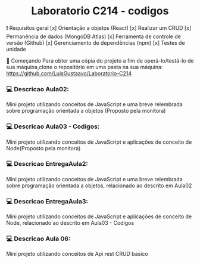 <h1 align = "center">Laboratorio C214 - codigos</h1>

❗ Requisitos geral
[x] Orientação a objetos (React)
[x] Realizar um CRUD
[x] Permanência de dados (MongoDB Atlas)
[x] Ferramenta de controle de versão (Github)
[x] Gerenciamento de dependências (npm)
[x] Testes de unidade

🚀 Começando
Para obter uma cópia do projeto a fim de operá-lo/testá-lo de sua máquina,clone o repositório em uma pasta na sua máquina:
https://github.com/LuisGustaavo/Laboratorio-C214

### :computer: Descricao Aula02:
<p>Mini projeto utilizando conceitos de JavaScript e uma breve relembrada sobre programação orientada a objetos (Proposto pela monitora)</p>

### :computer: Descricao Aula03 - Codigos:
<p>Mini projeto utilizando conceitos de JavaScript e aplicações de conceito de Node(Proposto pela monitora)</p>

### :computer: Descricao EntregaAula2:
<p>Mini projeto utilizando conceitos de JavaScript e uma breve relembrada sobre programação orientada a objetos, relacionado ao descrito em Aula02</p>

### :computer: Descricao EntregaAula3:
<p>Mini projeto utilizando conceitos de JavaScript e aplicações de conceito de Node, relacionado ao descrito em Aula03 - Codigos</p>

### :computer: Descricao Aula 06:
<p>Mini projeto utilizando conceitos de Api rest CRUD basico</p>


